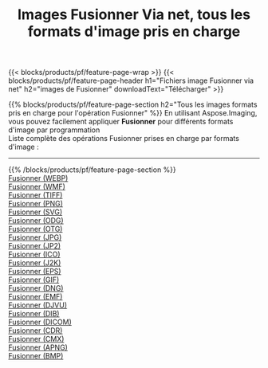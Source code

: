 ﻿---
title: Images Fusionner Via net, tous les formats d'image pris en charge 
weight: 3920
url: /fr/net/merge 
lang: fr
langdirlevel: 2
locales: zh-hans,ja,it,ru,de,es,fr,nl,id,lt,pl,pt,vi,tr,ko,zh-hant,ar,hi,th,sv,cs,uk,he
description: En utilisant Aspose.Imaging, vous pouvez facilement Fusionner images Via net
---

{{< blocks/products/pf/feature-page-wrap >}}
{{< blocks/products/pf/feature-page-header h1="Fichiers image Fusionner via net" h2="images de Fusionner" downloadText="Télécharger" >}}


{{% blocks/products/pf/feature-page-section  h2="Tous les images formats pris en charge pour l'opération Fusionner" %}}
En utilisant Aspose.Imaging, vous pouvez facilement appliquer **Fusionner** pour différents formats d'image par programmation
<br/>
Liste complète des opérations Fusionner prises en charge par formats d'image :
<hr/>
{{% /blocks/products/pf/feature-page-section %}}
<div class="container-fluid productfamilypage bg-gray">
    <div class="convertypes bg-gray agp-content section">
        <div class="container">
		<div class="row other-converters">
		    <div class='col-md-2 other-converter remove-lp remove-rp'><a href="/imaging/fr/net/merge/webp" >Fusionner (WEBP)</a></div><div class='col-md-2 other-converter remove-lp remove-rp'><a href="/imaging/fr/net/merge/wmf" >Fusionner (WMF)</a></div><div class='col-md-2 other-converter remove-lp remove-rp'><a href="/imaging/fr/net/merge/tiff" >Fusionner (TIFF)</a></div><div class='col-md-2 other-converter remove-lp remove-rp'><a href="/imaging/fr/net/merge/png" >Fusionner (PNG)</a></div><div class='col-md-2 other-converter remove-lp remove-rp'><a href="/imaging/fr/net/merge/svg" >Fusionner (SVG)</a></div><div class='col-md-2 other-converter remove-lp remove-rp'><a href="/imaging/fr/net/merge/odg" >Fusionner (ODG)</a></div><div class='col-md-2 other-converter remove-lp remove-rp'><a href="/imaging/fr/net/merge/otg" >Fusionner (OTG)</a></div><div class='col-md-2 other-converter remove-lp remove-rp'><a href="/imaging/fr/net/merge/jpg" >Fusionner (JPG)</a></div><div class='col-md-2 other-converter remove-lp remove-rp'><a href="/imaging/fr/net/merge/jp2" >Fusionner (JP2)</a></div><div class='col-md-2 other-converter remove-lp remove-rp'><a href="/imaging/fr/net/merge/ico" >Fusionner (ICO)</a></div><div class='col-md-2 other-converter remove-lp remove-rp'><a href="/imaging/fr/net/merge/j2k" >Fusionner (J2K)</a></div><div class='col-md-2 other-converter remove-lp remove-rp'><a href="/imaging/fr/net/merge/eps" >Fusionner (EPS)</a></div><div class='col-md-2 other-converter remove-lp remove-rp'><a href="/imaging/fr/net/merge/gif" >Fusionner (GIF)</a></div><div class='col-md-2 other-converter remove-lp remove-rp'><a href="/imaging/fr/net/merge/dng" >Fusionner (DNG)</a></div><div class='col-md-2 other-converter remove-lp remove-rp'><a href="/imaging/fr/net/merge/emf" >Fusionner (EMF)</a></div><div class='col-md-2 other-converter remove-lp remove-rp'><a href="/imaging/fr/net/merge/djvu" >Fusionner (DJVU)</a></div><div class='col-md-2 other-converter remove-lp remove-rp'><a href="/imaging/fr/net/merge/dib" >Fusionner (DIB)</a></div><div class='col-md-2 other-converter remove-lp remove-rp'><a href="/imaging/fr/net/merge/dicom" >Fusionner (DICOM)</a></div><div class='col-md-2 other-converter remove-lp remove-rp'><a href="/imaging/fr/net/merge/cdr" >Fusionner (CDR)</a></div><div class='col-md-2 other-converter remove-lp remove-rp'><a href="/imaging/fr/net/merge/cmx" >Fusionner (CMX)</a></div><div class='col-md-2 other-converter remove-lp remove-rp'><a href="/imaging/fr/net/merge/apng" >Fusionner (APNG)</a></div><div class='col-md-2 other-converter remove-lp remove-rp'><a href="/imaging/fr/net/merge/bmp" >Fusionner (BMP)</a></div>
                </div>
        </div>
    </div>
</div>
<br/>

